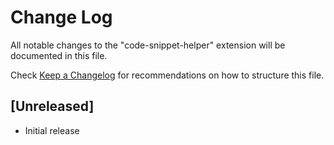 # Change Log

All notable changes to the "code-snippet-helper" extension will be documented in this file.

Check [Keep a Changelog](http://keepachangelog.com/) for recommendations on how to structure this file.

## [Unreleased]

- Initial release